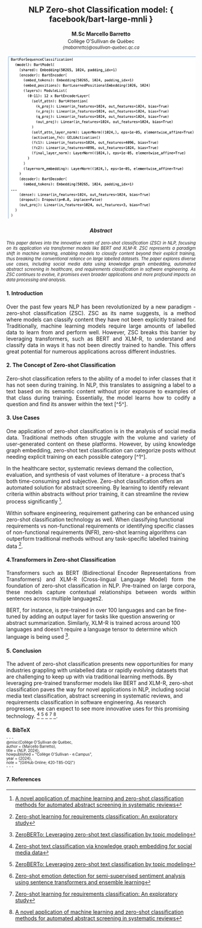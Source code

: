 <h2 style="text-align:center;">NLP Zero-shot Classification model: { facebook/bart-large-mnli }</h2>
<p style="text-align:center;"><strong>M.Sc Marcello Barretto</strong></p>
<p style="text-align:center; font-size: 0.9em; margin-top: -10px;">Collège O'Sullivan de Québec</p>
<p style="text-align:center;font-size: 0.8em; margin-top: -10px;font-style:italic;">{mabarretto}@osullivan-quebec.qc.ca</p>

![Text Classification Model](../Images/03_zero_shot_classification_420-T85-OQ.png)

<h4 style="text-align:center; font-weight:bold;font-style:italic;">Abstract</h4>
<p style="text-align:justify; font-size:0.8em; font-style:italic;">This paper delves into the innovative realm of zero-shot classification (ZSC) in NLP, focusing on its application via transformer models like BERT and XLM-R. ZSC represents a paradigm shift in machine learning, enabling models to classify content beyond their explicit training, thus breaking the conventional reliance on large labelled datasets. The paper explores diverse use cases, including social media data using knowledge graph embedding, automated abstract screening in healthcare, and requirements classification in software engineering. As ZSC continues to evolve, it promises even broader applications and more profound impacts on data processing and analysis.</p>

#### 1. Introduction

<p style="text-align:justify;font-size;">Over the past few years NLP has been revolutionized by a new paradigm - zero-shot classification (ZSC). ZSC as its name suggests, is a method where models can classify content they have not been explicitly trained for. Traditionally, machine learning models require large amounts of labelled data to learn from and perform well. However, ZSC breaks this barrier by leveraging transformers, such as BERT and XLM-R, to understand and classify data in ways it has not been directly trained to handle. This offers great potential for numerous applications across different industries.</p>


#### 2. The Concept of Zero-shot Classification

<p style="text-align:justify; font-size;">Zero-shot classification refers to the ability of a model to infer classes that it has not seen during training. In NLP, this translates to assigning a label to a text based on its semantic content without prior exposure to examples of that class during training. Essentially, the model learns how to codify a question and find its answer within the text [^5^].</p>

#### 3. Use Cases

<p style="text-align:justify; font-size;">One application of zero-shot classification is in the analysis of social media data. Traditional methods often struggle with the volume and variety of user-generated content on these platforms. However, by using knowledge graph embedding, zero-shot text classification can categorize posts without needing explicit training on each possible category [^1^].

In the healthcare sector, systematic reviews demand the collection, evaluation, and synthesis of vast volumes of literature - a process that's both time-consuming and subjective. Zero-shot classification offers an automated solution for abstract screening. By learning to identify relevant criteria within abstracts without prior training, it can streamline the review process significantly [^5^].

Within software engineering, requirement gathering can be enhanced using zero-shot classification technology as well. When classifying functional requirements vs non-functional requirements or identifying specific classes of non-functional requirements (NFR), zero-shot learning algorithms can outperform traditional methods without any task-specific labelled training data [^4^].</p>


#### 4.Transformers in Zero-shot Classification

<p style="text-align:justify; font-size;">Transformers such as BERT (Bidirectional Encoder Representations from Transformers) and XLM-R (Cross-lingual Language Model) form the foundation of zero-shot classification in NLP. Pre-trained on large corpora, these models capture contextual relationships between words within sentences across multiple languages2.

BERT, for instance, is pre-trained in over 100 languages and can be fine-tuned by adding an output layer for tasks like question answering or abstract summarization. Similarly, XLM-R is trained across around 100 languages and doesn't require a language tensor to determine which language is being used [^2^].</p>


#### 5. Conclusion

The advent of zero-shot classification presents new opportunities for many industries grappling with unlabelled data or rapidly evolving datasets that are challenging to keep up with via traditional learning methods. By leveraging pre-trained transformer models like BERT and XLM-R, zero-shot classification paves the way for novel applications in NLP, including social media text classification, abstract screening in systematic reviews, and requirements classification in software engineering. As research progresses, we can expect to see more innovative uses for this promising technology. [^1^] [^2^] [^3^] [^4^] [^5^].

#### 6. BibTeX

<p style="font-size: 0.7em; margin-top: -10px;">
- - - </p>

<p style="font-size: 0.7em; margin-top: -10px;">
@misc{Collège O'Sullivan de Québec,</p>
<p style="font-size: 0.7em; margin-top: -10px;">
  author = {Marcello Barretto},</p>
<p style="font-size: 0.7em; margin-top: -10px;">
  title = {NLP, 2024},</p>
<p style="font-size: 0.7em; margin-top: -10px;">
  howpublished = "Collège O'Sullivan - e.Campus",</p>
<p style="font-size: 0.7em; margin-top: -10px;">
  year = {2024},</p>
<p style="font-size: 0.7em; margin-top: -10px;">
  note = "[GitHub Online; 420-T85-OQ]"}</p>

<p style="font-size: 0.7em; margin-top: -10px;">
- - - </p>

#### 7. References

[^1^]: [Zero-shot text classification via knowledge graph embedding for social media data](https://ieeexplore.ieee.org/abstract/document/9466939/)
[^2^]: [ZeroBERTo: Leveraging zero-shot text classification by topic modeling](https://link.springer.com/chapter/10.1007/978-3-030-98305-5_12)
[^3^]: [Zero-shot emotion detection for semi-supervised sentiment analysis using sentence transformers and ensemble learning](https://www.mdpi.com/2076-3417/12/17/8662)
[^4^]: [Zero-shot learning for requirements classification: An exploratory study](https://www.sciencedirect.com/science/article/pii/S0950584923000563)
[^5^]: [A novel application of machine learning and zero-shot classification methods for automated abstract screening in systematic reviews](https://www.sciencedirect.com/science/article/pii/S2772662223000024)







